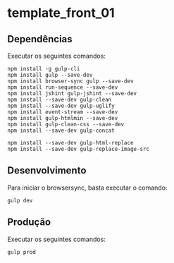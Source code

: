 # template_front_01

## Dependências

Executar os seguintes comandos:
```
npm install -g gulp-cli
npm install gulp --save-dev
npm install browser-sync gulp --save-dev
npm install run-sequence --save-dev
npm install jshint gulp-jshint --save-dev
npm install --save-dev gulp-clean
npm install --save-dev gulp-uglify
npm install event-stream --save-dev
npm install gulp-htmlmin --save-dev
npm install gulp-clean-css --save-dev
npm install --save-dev gulp-concat

npm install --save-dev gulp-html-replace
npm install --save-dev gulp-replace-image-src
```

## Desenvolvimento

Para iniciar o browsersync, basta executar o comando:
```
gulp dev
```

## Produção

Executar os seguintes comandos:
```
gulp prod
```